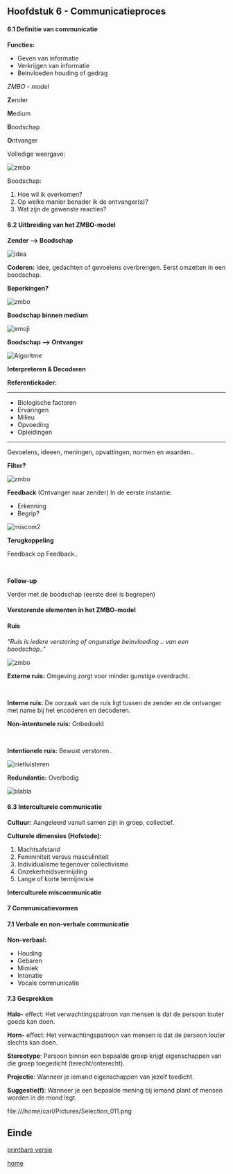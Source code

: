 ## Hoofdstuk 6 - Communicatieproces



#### 6.1 Definitie van communicatie


**Functies:**
- Geven van informatie
- Verkrijgen van informatie
- Beinvloeden houding of gedrag


_ZMBO - model_

**Z**ender

**M**edium

**B**oodschap

**O**ntvanger


Volledige weergave:

![zmbo](vavo/fotos/zmbo.jpg)


Boodschap:

1. Hoe wil ik overkomen?
2. Op welke manier benader ik de ontvanger(s)?
3. Wat zijn de gewenste reacties?



#### 6.2 Uitbreiding van het ZMBO-model


**Zender --> Boodschap**

![idea](vavo/fotos/idea.jpg)

**Coderen:** Idee, gedachten of gevoelens overbrengen. Eerst omzetten in een boodschap.

**Beperkingen?**


![zmbo](vavo/fotos/zmbo.jpg)


**Boodschap binnen medium**

![emoji](vavo/fotos/emoji.png)


**Boodschap --> Ontvanger**

![Algoritme](vavo/fotos/algoritme.jpg)

**Interpreteren & Decoderen**


**Referentiekader:** 

--------
- Biologische factoren
- Ervaringen
- Milieu
- Opvoeding
- Opleidingen
---------
Gevoelens, ideeen, meningen, opvattingen, normen en waarden..

**Filter?**


![zmbo](vavo/fotos/zmbo.jpg)


**Feedback** (Ontvanger naar zender)
In de eerste instantie:
- Erkenning
- Begrip?

![miscom2](vavo/fotos/miscommunication2.jpg)


**Terugkoppeling**

Feedback op Feedback..

&nbsp;

**Follow-up**

Verder met de boodschap (eerste deel is begrepen)



#### Verstorende elementen in het ZMBO-model


#### Ruis
_"Ruis is iedere verstoring of ongunstige beinvloeding .. van een boodschap.."_


![zmbo](vavo/fotos/zmbo.jpg)


**Externe ruis:** Omgeving zorgt voor minder gunstige overdracht.

&nbsp;

**Interne ruis:** De oorzaak van de ruis ligt tussen de zender en de ontvanger met name bij het encoderen en decoderen.


**Non-intentonele ruis:** Onbedoeld

&nbsp;

**Intentionele ruis:** Bewust verstoren..

![nietluisteren](vavo/fotos/nietluisteren.jpg)


**Redundantie:** Overbodig

![blabla](vavo/fotos/blabla.jpg)


#### 6.3 Interculturele communicatie


**Cultuur:** Aangeleerd vanuit samen zijn in groep, collectief.


**Culturele dimensies (Hofstede):**
1. Machtsafstand
2. Femininiteit versus masculiniteit
3. Individualisme tegenover collectivisme
4. Onzekerheidsvermijding
5. Lange of korte termijnvisie


**Interculturele miscommunicatie**



#### 7 Communicatievormen


#### 7.1 Verbale en non-verbale communicatie

**Non-verbaal:**

- Houding
- Gebaren
- Mimiek
- Intonatie
- Vocale communicatie


#### 7.3 Gesprekken


**Halo-** effect: Het verwachtingspatroon van mensen is dat de persoon louter goeds kan doen.

**Horn-** effect: Het verwachtingspatroon van mensen is dat de persoon louter slechts kan doen.


**Stereotype**: Persoon binnen een bepaalde groep krijgt eigenschappen van die groep toegedicht (terecht/onterecht).

**Projectie**: Wanneer je iemand eigenschappen van jezelf toedicht.

**Suggestie(f)**: Wanneer je een bepaalde mening bij iemand plant of mensen worden in de mond legt.


file:///home/carl/Pictures/Selection_011.png


## Einde

[printbare versie](havo_hfd6-7.html?print-pdf)

[home](index.html)
